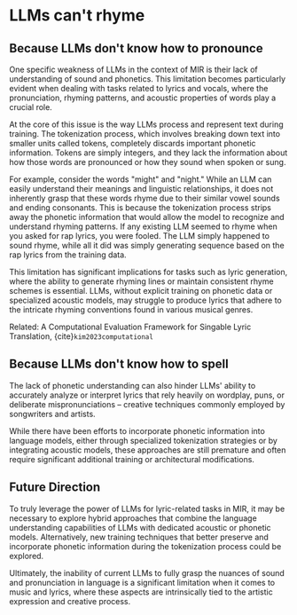 # LLMs can't rhyme

## Because LLMs don't know how to pronounce

One specific weakness of LLMs in the context of MIR is their lack of understanding of sound and phonetics. This limitation becomes particularly evident when dealing with tasks related to lyrics and vocals, where the pronunciation, rhyming patterns, and acoustic properties of words play a crucial role.

At the core of this issue is the way LLMs process and represent text during training. The tokenization process, which involves breaking down text into smaller units called tokens, completely discards important phonetic information. Tokens are simply integers, and they lack the information about how those words are pronounced or how they sound when spoken or sung.

For example, consider the words "might" and "night." While an LLM can easily understand their meanings and linguistic relationships, it does not inherently grasp that these words rhyme due to their similar vowel sounds and ending consonants. This is because the tokenization process strips away the phonetic information that would allow the model to recognize and understand rhyming patterns. If any existing LLM seemed to rhyme when you asked for rap lyrics, you were fooled. The LLM simply happened to sound rhyme, while all it did was simply generating sequence based on the rap lyrics from the training data.

This limitation has significant implications for tasks such as lyric generation, where the ability to generate rhyming lines or maintain consistent rhyme schemes is essential. LLMs, without explicit training on phonetic data or specialized acoustic models, may struggle to produce lyrics that adhere to the intricate rhyming conventions found in various musical genres.

Related: A Computational Evaluation Framework for Singable Lyric Translation, {cite}`kim2023computational`

## Because LLMs don't know how to spell

The lack of phonetic understanding can also hinder LLMs' ability to accurately analyze or interpret lyrics that rely heavily on wordplay, puns, or deliberate mispronunciations – creative techniques commonly employed by songwriters and artists.

While there have been efforts to incorporate phonetic information into language models, either through specialized tokenization strategies or by integrating acoustic models, these approaches are still premature and often require significant additional training or architectural modifications.

## Future Direction

To truly leverage the power of LLMs for lyric-related tasks in MIR, it may be necessary to explore hybrid approaches that combine the language understanding capabilities of LLMs with dedicated acoustic or phonetic models. Alternatively, new training techniques that better preserve and incorporate phonetic information during the tokenization process could be explored.

Ultimately, the inability of current LLMs to fully grasp the nuances of sound and pronunciation in language is a significant limitation when it comes to music and lyrics, where these aspects are intrinsically tied to the artistic expression and creative process.

